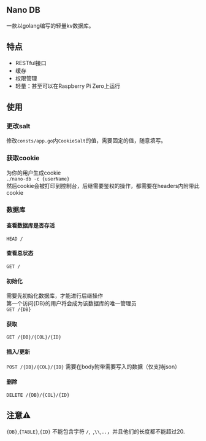 ## Nano DB
一款以golang编写的轻量kv数据库。

## 特点
- RESTful接口
- 缓存
- 权限管理
- 轻量：甚至可以在Raspberry Pi Zero上运行

## 使用
### 更改salt
修改`consts/app.go`内`CookieSalt`的值，需要固定的值，随意填写。
### 获取cookie
为你的用户生成cookie  
`./nano-db -c {userName}`  
然后cookie会被打印到控制台，后继需要鉴权的操作，都需要在headers内附带此cookie

### 数据库
#### 查看数据库是否存活
`HEAD /`

#### 查看总状态
`GET /`

#### 初始化
需要先初始化数据库，才能进行后继操作  
第一个访问{DB}的用户将会成为该数据库的唯一管理员  
`GET /{DB}`

#### 获取
`GET /{DB}/{COL}/{ID}`

#### 插入/更新
`POST /{DB}/{COL}/{ID}`
需要在body附带需要写入的数据（仅支持json）

#### 删除
`DELETE /{DB}/{COL}/{ID}`


## 注意⚠️
`{DB}`,`{TABLE}`,`{ID}` 不能包含字符 `/`,` `,`\\`,`..`，并且他们的长度都不能超过20.

